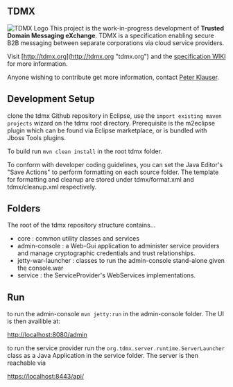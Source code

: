 ## TDMX
![TDMX Logo](https://raw.githubusercontent.com/TDMX/tdmx/wiki/images/www/tdmx.png)
This project is the work-in-progress development of **Trusted Domain Messaging eXchange**. TDMX is a specification enabling secure B2B messaging between separate corporations via cloud service providers.

Visit [http://tdmx.org](http://tdmx.org "tdmx.org") and the [specification WIKI](https://github.com/TDMX/tdmx/wiki/README.md) for more information.

Anyone wishing to contribute get more information, contact [Peter Klauser](https://github.com/pjklauser "Peter Klauser").

## Development Setup
clone the tdmx Github repository
in Eclipse, use the `import existing maven projects` wizard on the tdmx root directory. Prerequisite is the m2eclipse plugin which can be found via Eclipse marketplace, or is bundled with Jboss Tools plugins. 

To build run `mvn clean install` in the root tdmx folder.

To conform with developer coding guidelines, you can set the Java Editor's "Save Actions" to perform formatting on each source folder. The template for formatting and cleanup are stored under tdmx/format.xml and tdmx/cleanup.xml respectively.

## Folders
The root of the tdmx repository structure contains...

- core : common utility classes and services
- admin-console : a Web-Gui application to administer service providers and manage cryptographic credentials and trust relationships.
- jetty-war-launcher : classes to run the admin-console stand-alone given the console.war
- service : the ServiceProvider's WebServices implementations.

## Run
to run the admin-console `mvn jetty:run` in the admin-console folder. The UI is then availible at:

[http://localhost:8080/admin](http://localhost:8080/admin)

to run the service provider run the  `org.tdmx.server.runtime.ServerLauncher` class as a Java Application in the service folder. The server is then reachable via

[https://localhost:8443/api/](https://localhost:8443/api/)



  
  